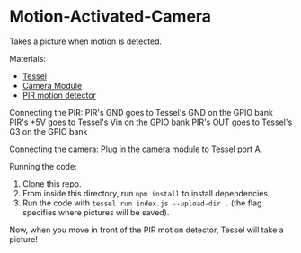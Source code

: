 Motion-Activated-Camera
=======================

Takes a picture when motion is detected.

Materials:
* [Tessel](https://tessel.io)
* [Camera Module](tessel.io/modules#module-camera)
* [PIR motion detector](http://www.adafruit.com/products/189)

Connecting the PIR:
PIR's GND goes to Tessel's GND on the GPIO bank
PIR's +5V goes to Tessel's Vin on the GPIO bank
PIR's OUT goes to Tessel's G3 on the GPIO bank

Connecting the camera:
Plug in the camera module to Tessel port A.

Running the code:
1. Clone this repo.
1. From inside this directory, run `npm install` to install dependencies.
1. Run the code with `tessel run index.js --upload-dir .` (the flag specifies where pictures will be saved).

Now, when you move in front of the PIR motion detector, Tessel will take a picture!
